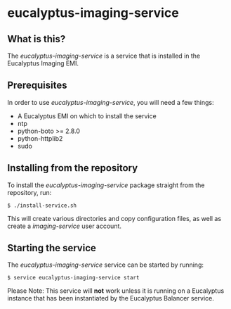 eucalyptus-imaging-service
===================

What is this?
-------------

The *eucalyptus-imaging-service* is a service that is installed in the Eucalyptus
Imaging EMI.

Prerequisites
-------------

In order to use *eucalyptus-imaging-service*, you will need a few things:

* A Eucalyptus EMI on which to install the service
* ntp
* python-boto >= 2.8.0
* python-httplib2
* sudo

Installing from the repository
------------------------------

To install the *eucalyptus-imaging-service* package straight from the repository, run:

    $ ./install-service.sh

This will create various directories and copy configuration files, as well as
create a *imaging-service* user account.

Starting the service
--------------------

The *eucalyptus-imaging-service* service can be started by running:

    $ service eucalyptus-imaging-service start

Please Note: This service will **not** work unless it is running on a Eucalyptus
instance that has been instantiated by the Eucalyptus Balancer service.

